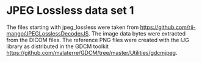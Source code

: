 # JPEG Lossless data set 1

The files starting with jpeg_lossless were taken from <https://github.com/rii-mango/JPEGLosslessDecoderJS>.
The image data bytes were extracted from the DICOM files.
The reference PNG files were created with the IJG library as distributed in the GDCM toolkit <https://github.com/malaterre/GDCM/tree/master/Utilities/gdcmjpeg>.
